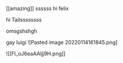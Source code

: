 [[amazing]]
ssssss
hi felix

hi Tailssssssss

omsgshshgh

gay luigi
![Pasted image 20220114161845.png]

![[FI_oJ6eaAAIjj9H.png]]